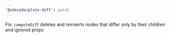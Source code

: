 ```yaml
---
'@udecode/plate-diff': patch
---
```


Fix: `computeDiff` deletes and reinserts nodes that differ only by their children and ignored props
